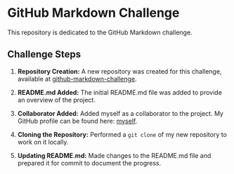 # GitHub Markdown Challenge

This repository is dedicated to the GitHub Markdown challenge.

## Challenge Steps

1. **Repository Creation:** A new repository was created for this challenge, available at [github-markdown-challenge](https://github.com/lorranybarross/github-markdown-challenge).

2. **README.md Added:** The initial README.md file was added to provide an overview of the project.

3. **Collaborator Added:** Added myself as a collaborator to the project. My GitHub profile can be found here: [myself](https://github.com/lorranybarros).

4. **Cloning the Repository:** Performed a `git clone` of my new repository to work on it locally.

5. **Updating README.md:** Made changes to the README.md file and prepared it for commit to document the progress.
